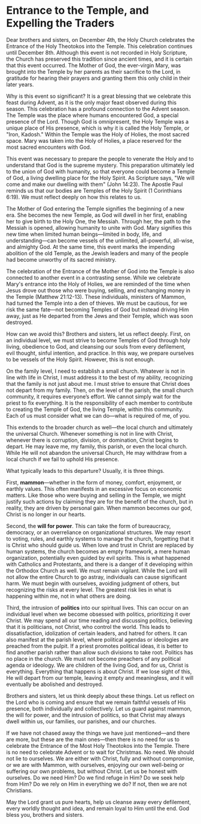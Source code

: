 # Entrance to the Temple, and Expelling the Traders

Dear brothers and sisters, on December 4th, the Holy Church celebrates the Entrance of the Holy Theotokos into the Temple. This celebration continues until December 8th. Although this event is not recorded in Holy Scripture, the Church has preserved this tradition since ancient times, and it is certain that this event occurred. The Mother of God, the ever-virgin Mary, was brought into the Temple by her parents as their sacrifice to the Lord, in gratitude for hearing their prayers and granting them this only child in their later years.

Why is this event so significant? It is a great blessing that we celebrate this feast during Advent, as it is the only major feast observed during this season. This celebration has a profound connection to the Advent season. The Temple was the place where humans encountered God, a special presence of the Lord. Though God is omnipresent, the Holy Temple was a unique place of His presence, which is why it is called the Holy Temple, or "Iron, Kadosh." Within the Temple was the Holy of Holies, the most sacred space. Mary was taken into the Holy of Holies, a place reserved for the most sacred encounters with God.

This event was necessary to prepare the people to venerate the Holy and to understand that God is the supreme mystery. This preparation ultimately led to the union of God with humanity, so that everyone could become a Temple of God, a living dwelling place for the Holy Spirit. As Scripture says, "We will come and make our dwelling with them" (John 14:23). The Apostle Paul reminds us that our bodies are Temples of the Holy Spirit (1 Corinthians 6:19). We must reflect deeply on how this relates to us.

The Mother of God entering the Temple signifies the beginning of a new era. She becomes the new Temple, as God will dwell in her first, enabling her to give birth to the Holy One, the Messiah. Through her, the path to the Messiah is opened, allowing humanity to unite with God. Mary signifies this new time when limited human beings—limited in body, life, and understanding—can become vessels of the unlimited, all-powerful, all-wise, and almighty God. At the same time, this event marks the impending abolition of the old Temple, as the Jewish leaders and many of the people had become unworthy of its sacred ministry.

The celebration of the Entrance of the Mother of God into the Temple is also connected to another event in a contrasting sense. While we celebrate Mary's entrance into the Holy of Holies, we are reminded of the time when Jesus drove out those who were buying, selling, and exchanging money in the Temple (Matthew 21:12-13). These individuals, ministers of Mammon, had turned the Temple into a den of thieves. We must be cautious, for we risk the same fate—not becoming Temples of God but instead driving Him away, just as He departed from the Jews and their Temple, which was soon destroyed.

How can we avoid this? Brothers and sisters, let us reflect deeply. First, on an individual level, we must strive to become Temples of God through holy living, obedience to God, and cleansing our souls from every defilement, evil thought, sinful intention, and practice. In this way, we prepare ourselves to be vessels of the Holy Spirit. However, this is not enough.

On the family level, I need to establish a small church. Whatever is not in line with life in Christ, I must address it to the best of my ability, recognizing that the family is not just about me. I must strive to ensure that Christ does not depart from my family. Then, on the level of the parish, the small church community, it requires everyone’s effort. We cannot simply wait for the priest to fix everything. It is the responsibility of each member to contribute to creating the Temple of God, the living Temple, within this community. Each of us must consider what we can do—what is required of me, of you. 

This extends to the broader church as well—the local church and ultimately the universal Church. Whenever something is not in line with Christ, whenever there is corruption, division, or domination, Christ begins to depart. He may leave me, my family, this parish, or even the local church. While He will not abandon the universal Church, He may withdraw from a local church if we fail to uphold His presence. 

What typically leads to this departure? Usually, it is three things. 

First, **mammon**—whether in the form of money, comfort, enjoyment, or earthly values. This often manifests in an excessive focus on economic matters. Like those who were buying and selling in the Temple, we might justify such actions by claiming they are for the benefit of the church, but in reality, they are driven by personal gain. When mammon becomes our god, Christ is no longer in our hearts. 

Second, the **will for power**. This can take the form of bureaucracy, democracy, or an overreliance on organizational structures. We may resort to voting, rules, and earthly systems to manage the church, forgetting that it is Christ who should guide us. When love and trust in Christ are replaced by human systems, the church becomes an empty framework, a mere human organization, potentially even guided by evil spirits. This is what happened with Catholics and Protestants, and there is a danger of it developing within the Orthodox Church as well. We must remain vigilant. While the Lord will not allow the entire Church to go astray, individuals can cause significant harm. We must begin with ourselves, avoiding judgment of others, but recognizing the risks at every level. The greatest risk lies in what is happening within me, not in what others are doing. 

Third, the intrusion of **politics** into our spiritual lives. This can occur on an individual level when we become obsessed with politics, prioritizing it over Christ. We may spend all our time reading and discussing politics, believing that it is politicians, not Christ, who control the world. This leads to dissatisfaction, idolization of certain leaders, and hatred for others. It can also manifest at the parish level, where political agendas or ideologies are preached from the pulpit. If a priest promotes political ideas, it is better to find another parish rather than allow such divisions to take root. Politics has no place in the church. We must not become preachers of any political agenda or ideology. We are children of the living God, and for us, Christ is everything. Everything that happens is about Christ. If we lose sight of this, He will depart from our temple, leaving it empty and meaningless, and it will eventually be abolished and destroyed. 

Brothers and sisters, let us think deeply about these things. Let us reflect on the Lord who is coming and ensure that we remain faithful vessels of His presence, both individually and collectively. Let us guard against mammon, the will for power, and the intrusion of politics, so that Christ may always dwell within us, our families, our parishes, and our churches.

If we have not chased away the things we have just mentioned—and there are more, but these are the main ones—then there is no need for us to celebrate the Entrance of the Most Holy Theotokos into the Temple. There is no need to celebrate Advent or to wait for Christmas. No need. We should not lie to ourselves. We are either with Christ, fully and without compromise, or we are with Mammon, with ourselves, enjoying our own well-being or suffering our own problems, but without Christ. Let us be honest with ourselves. Do we need Him? Do we find refuge in Him? Do we seek help from Him? Do we rely on Him in everything we do? If not, then we are not Christians.

May the Lord grant us pure hearts, help us cleanse away every defilement, every worldly thought and idea, and remain loyal to Him until the end. God bless you, brothers and sisters.

